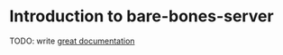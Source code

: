 # Introduction to bare-bones-server

TODO: write [great documentation](http://jacobian.org/writing/what-to-write/)
